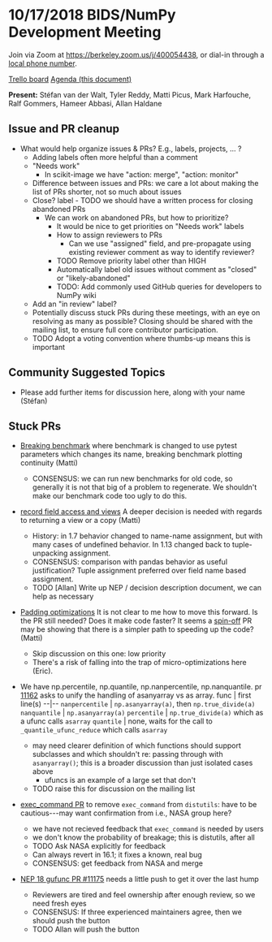 # 10/17/2018 BIDS/NumPy Development Meeting

Join via Zoom at https://berkeley.zoom.us/j/400054438, or dial-in through a [local phone number](https://zoom.us/u/adQDmEc1wI).

[Trello board](https://trello.com/b/Azg4fYZH/numpy-at-bids)
[Agenda (this document)](https://hackmd.io/YZfpGn5BSu6acAFLBaRjtw)

**Present:** Stéfan van der Walt, Tyler Reddy, Matti Picus, Mark Harfouche, Ralf Gommers, Hameer Abbasi, Allan Haldane

## Issue and PR cleanup

- What would help organize issues & PRs?  E.g., labels, projects, ... ?
    - Adding labels often more helpful than a comment
    - "Needs work"
        - In scikit-image we have "action: merge", "action: monitor"
    - Difference between issues and PRs: we care a lot about making the list of PRs shorter, not so much about issues
    - Close? label - TODO we should have a written process for closing abandoned PRs
        - We can work on abandoned PRs, but how to prioritize?
            - It would be nice to get priorities on "Needs work" labels
            - How to assign reviewers to PRs
                - Can we use "assigned" field, and pre-propagate using existing reviewer comment as way to identify reviewer?
            - TODO Remove priority label other than HIGH
            - Automatically label old issues without comment as "closed" or "likely-abandoned"
            - TODO: Add commonly used GitHub queries for developers to NumPy wiki
    - Add an "in review" label?
    - Potentially discuss stuck PRs during these meetings, with an eye on resolving as many as possible?  Closing should be shared with the mailing list, to ensure full core contributor participation.
    - TODO Adopt a voting convention where thumbs-up means this is important

## Community Suggested Topics

- Please add further items for discussion here, along with your name (Stéfan)

## Stuck PRs

- [Breaking benchmark](https://github.com/numpy/numpy/pull/11965) where benchmark is changed to use pytest parameters which changes its name, breaking benchmark plotting continuity (Matti)
  - CONSENSUS: we can run new benchmarks for old code, so generally it is not that big of a problem to regenerate. We shouldn't make our benchmark code too ugly to do this.
- [record field access and views](https://github.com/numpy/numpy/pull/11530) A deeper decision is needed with regards to returning a view or a copy (Matti)
  - History: in 1.7 behavior changed to name-name assignment, but with many cases of undefined behavior. In 1.13 changed back to tuple-unpacking assignment.
  - CONSENSUS: comparison with pandas behavior as useful justification? Tuple assignment preferred over field name based assignment. 
  - TODO [Allan] Write up NEP / decision description document, we can help as necessary 
- [Padding optimizations](https://github.com/numpy/numpy/pull/11358) It is not clear to me how to move this forward. Is the PR still needed? Does it make code faster? It seems a [spin-off](https://github.com/numpy/numpy/pull/11966) PR may be showing that there is a simpler path to speeding up the code? (Matti)
  - Skip discussion on this one: low priority
  - There's a risk of falling into the trap of micro-optimizations here (Eric).
- We have np.percentile, np.quantile, np.nanpercentile, np.nanquantile. pr [11162](https://github.com/numpy/numpy/pull/11162) asks to unify the handling of asanyarray vs as array. 
  func | first line(s)
  --|--
  `nanpercentile` | `np.asanyarray(a)`, then `np.true_divide(a)`
  `nanquantile` | `np.asanyarray(a)`
  `percentile` | `np.true_divide(a)` which as a ufunc calls `asarray`
  `quantile` | none, waits for the call to `_quantile_ufunc_reduce` which calls `asarray`
  
  - may need clearer definition of which functions should support subclasses and which shouldn't re: passing through with `asanyarray()`; this is a broader discussion than just isolated cases above
      - ufuncs is an example of a large set that don't
  - TODO raise this for discussion on the mailing list
 - [exec_command PR](https://github.com/numpy/numpy/pull/11898) to remove `exec_command` from `distutils`: have to be cautious---may want confirmation from i.e., NASA group here?
     - we have not recieved feedback that `exec_command` is needed by users
     - we don't know the probability of breakage; this is distutils, after all
     - TODO Ask NASA explicitly for feedback
     - Can always revert in 16.1; it fixes a known, real bug
     - CONSENSUS: get feedback from NASA and merge
 - [NEP 18 gufunc PR #11175](https://github.com/numpy/numpy/pull/11175) needs a little push to get it over the last hump
     - Reviewers are tired and feel ownership after enough review, so we need fresh eyes
     - CONSENSUS: If three experienced maintainers agree, then we should push the button
     - TODO Allan will push the button

